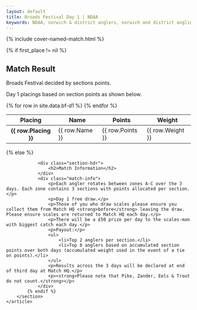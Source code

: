 ```yaml
---
layout: default
title: Broads Festival Day 1 | NDAA
keywords: NDAA, norwich & district anglers, norwich and district angling, norwich & district, matches, fishing match, match list, match calendar, match listing, ndaa broads festival 2023, 2023 ndaa broads festival, ndaa broads festival day 1, ndaa broads festival 1
---
```


{% include cover-named-match.html %}

<main class="wrapper wrapper--padding wrapper--min-height">
    <article id="Information">
        <section>
            {% if first_place != nil %}
                <div class="section-hdr">
                    <h2>Match Result</h2>
                </div>
                <div class="match-info">
                    <p>Broads Festival decided by sections points.</p>
                    <p>Day 1 placings based on section points as shown below.</p>
                </div>
                <div class="table-container">
                    <table class="match-result">
                        <thead>
                            <tr>
                                <th class="th--sticky">Placing</th>
                                <th>Name</th>
                                <th>Points</th>
                                <th>Weight</th>
                            </tr>
                        </thead>
                        <tbody>
                            {% for row in site.data.bf-d1 %}
                            <tr>
                                <th class="td--sticky td--center" data-heading="Placing">{{ row.Placing }}</th>
                                <td data-heading="Pairing">{{ row.Name }}</td>
                                <td class="td--center" data-heading="Points">{{ row.Points }}</td>
                                <td class="td--right" data-heading="Weight">{{ row.Weight }}</td>
                            </tr>
                            {% endfor %}
                        </tbody>
                    </table>
                </div>
            {% else %}

                <div class="section-hdr">
                    <h2>Match Information</h2>
                </div>
                <div class="match-info">
                    <p>Each angler rotates between zones A-C over the 3 days. Each zone contains 3 sections with points allocated per section.</p>
                    <p>Day 1 free draw.</p>
                    <p>Those of you who draw scales please ensure you collect them from Match HQ <strong>before</strong> leaving the draw. Please ensure scales are returned to Match HQ each day.</p>
                    <p>There will be a £50 prize per day to the scales-man with biggest catch each day.</p>
                    <p>Payout:</p>
                    <ul>
                        <li>Top 2 anglers per section.</li>
                        <li>Top 8 anglers based on accumulated section points over both days (accumulated weight used in the event of a tie on points).</li>
                    </ul>
                    <p>Results across the 3 days will be declared at end of third day at Match HQ.</p>
                    <p><strong>Please note that Pike, Zander, Eels & Trout do not count.</strong></p>
                </div>
            {% endif %}
        </section>
    </article>

</main>
